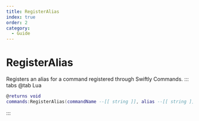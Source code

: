 ```yaml
---
title: RegisterAlias
index: true
order: 2
category:
  - Guide
---
```


# RegisterAlias
Registers an alias for a command registered through Swiftly Commands.
::: tabs
@tab Lua
```lua
@returns void
commands:RegisterAlias(commandName --[[ string ]], alias --[[ string ]])
```

:::